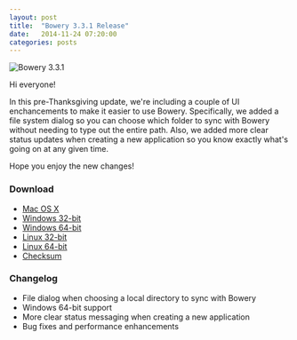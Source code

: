 ```yaml
---
layout: post
title:  "Bowery 3.3.1 Release"
date:   2014-11-24 07:20:00
categories: posts
---
```


![Bowery 3.3.1](http://i.imgur.com/hgN54qo.png)

Hi everyone!

In this pre-Thanksgiving update, we're including a couple of UI enchancements to make it easier to use Bowery. Specifically, we added a file system dialog so you can choose which folder to sync with Bowery without needing to type out the entire path. Also, we added more clear status updates when creating a new application so you know exactly what's going on at any given time.

Hope you enjoy the new changes!

### Download 
- [Mac OS X](http://desktop.bowery.io/3.3.1_darwin_amd64.zip)
- [Windows 32-bit](http://desktop.bowery.io/3.3.1_windows_386.zip)
- [Windows 64-bit](http://desktop.bowery.io/3.3.1_windows_amd64.zip)
- [Linux 32-bit](http://desktop.bowery.io/3.3.1_linux_386.zip)
- [Linux 64-bit](http://desktop.bowery.io/3.3.1_linux_amd64.zip)
- [Checksum](http://desktop.bowery.io/3.3.1_SHA256SUMS)

### Changelog
- File dialog when choosing a local directory to sync with Bowery
- Windows 64-bit support
- More clear status messaging when creating a new application
- Bug fixes and performance enhancements